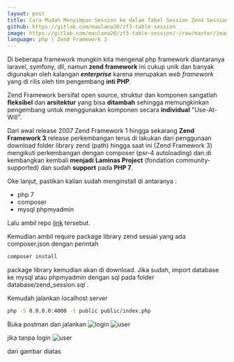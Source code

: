 ```yaml
---
layout: post
title: Cara Mudah Menyimpan Session ke dalam Tabel Session Zend Session
github: https://gitlab.com/maulana20/zf3-table-session
image: https://gitlab.com/maulana20/zf3-table-session/-/raw/master/image/login.PNG
language: php | Zend Framework 3
---
```

Di beberapa framework mungkin kita mengenal php framework diantaranya laravel, symfony, dll, namun <b>zend framework</b> ini cukup unik dan banyak digunakan oleh kalangan <b><i>enterprise</i></b> karena merupakan <i>web framework</i> yang di rilis oleh tim pengembang <b>inti PHP</b>.

Zend Framework bersifat open source, struktur dan komponen sangatlah <b>fleksibel</b> dan <b>arsitektur</b> yang bisa <b>ditambah</b> sehingga memungkinkan pengembang untuk menggunakan komponen secara <b>individual</b> "Use-At-Will".

Dari awal release 2007 Zend Framework 1 hingga sekarang <b>Zend Framework 3</b> release perkembangan terus di lakukan dari penggunaan download folder library zend (path) hingga saat ini (Zend Framework 3) mengikuti perkembangan dengan composer (psr-4 autoloading) dan di kembangkan kembali <b>menjadi</b> <b>Laminas Project</b> (fondation community-supported) dan sudah <b>support</b> pada <b>PHP 7</b>.

Oke lanjut, pastikan kalian sudah menginstall di antaranya :
- php 7
- composer
- mysql phpmyadmin

Lalu ambil repo [link](https://gitlab.com/maulana20/zf3-table-session) tersebut.

Kemudian ambil require package library zend sesuai yang ada composer.json dengan perintah
```bash
composer install
```
package library kemudian akan di download. Jika sudah, import database ke mysql atau phpmyadmin dengan sql pada folder database/zend_session.sql .

Kemudah jalankan localhost server
```bash
php -S 0.0.0.0:4000 -t public public/index.php
```

Buka postman dan jalankan
![login](https://gitlab.com/maulana20/zf3-table-session/-/raw/master/image/login.PNG)
![user](https://gitlab.com/maulana20/zf3-table-session/-/raw/master/image/user.PNG)

jika tanpa login
![user](https://gitlab.com/maulana20/zf3-table-session/-/raw/master/image/nouser.PNG)

dari gambar diatas
